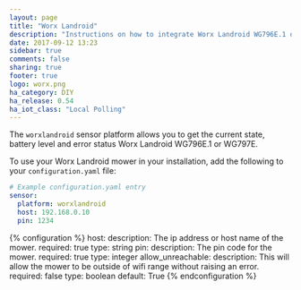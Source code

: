 ```yaml
---
layout: page
title: "Worx Landroid"
description: "Instructions on how to integrate Worx Landroid WG796E.1 or WG797E as sensors within Home Assistant."
date: 2017-09-12 13:23
sidebar: true
comments: false
sharing: true
footer: true
logo: worx.png
ha_category: DIY
ha_release: 0.54
ha_iot_class: "Local Polling"
---
```


The `worxlandroid` sensor platform allows you to get the current state, battery level and error status Worx Landroid WG796E.1 or WG797E.

To use your Worx Landroid mower in your installation, add the following to your `configuration.yaml` file:

```yaml
# Example configuration.yaml entry
sensor:
  platform: worxlandroid
  host: 192.168.0.10
  pin: 1234
```

{% configuration %}
host:
  description: The ip address or host name of the mower.
  required: true
  type: string
pin:
  description: The pin code for the mower.
  required: true
  type: integer
allow_unreachable:
  description: This will allow the mower to be outside of wifi range without raising an error.
  required: false
  type: boolean
  default: True
{% endconfiguration %}
